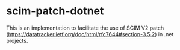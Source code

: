 # scim-patch-dotnet
This is an implementation to facilitate the use of SCIM V2 patch (https://datatracker.ietf.org/doc/html/rfc7644#section-3.5.2) in .net projects.
